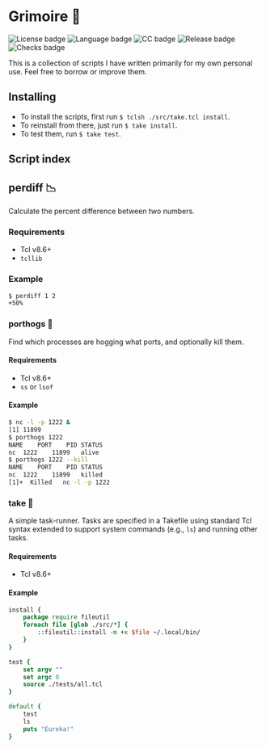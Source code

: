 # Grimoire 📖
![License badge](https://flat.badgen.net/badge/license/0BSD/blue)
![Language badge](https://flat.badgen.net/badge/language/Tcl/blue)
![CC badge](https://flat.badgen.net/badge/conventional%20commits/1.0.0/blue)
![Release badge](https://flat.badgen.net/github/release/nat-418/grimoire?branch=main&kill_cache=1)
![Checks badge](https://flat.badgen.net/github/checks/nat-418/grimoire/main)

This is a collection of scripts I have written primarily for
my own personal use. Feel free to borrow or improve them.

## Installing
- To install the scripts, first run `$ tclsh ./src/take.tcl install`.
- To reinstall from there, just run `$ take install`.
- To test them, run `$ take test`.

## Script index
## perdiff 📉
Calculate the percent difference between two numbers.

### Requirements
- Tcl v8.6+
- `tcllib`

### Example
```bash
$ perdiff 1 2
+50%
```

### porthogs 🐷
Find which processes are hogging what ports, and optionally kill them.

#### Requirements
- Tcl v8.6+
- `ss` or `lsof`

#### Example
```bash
$ nc -l -p 1222 &
[1] 11899
$ porthogs 1222
NAME	PORT	PID	STATUS
nc	1222	11899	alive
$ porthogs 1222 --kill
NAME	PORT	PID	STATUS
nc	1222	11899	killed
[1]+  Killed   nc -l -p 1222
```

### take 🥡
A simple task-runner. Tasks are specified in a Takefile using standard
Tcl syntax extended to support system commands (e.g., `ls`) and running
other tasks.

#### Requirements
- Tcl v8.6+

#### Example
```tcl
install {
    package require fileutil
    foreach file [glob ./src/*] {
        ::fileutil::install -m +x $file ~/.local/bin/
    }
}

test {
    set argv ""
    set argc 0
    source ./tests/all.tcl
}

default {
    test
    ls
    puts "Eureka!"
}
```

